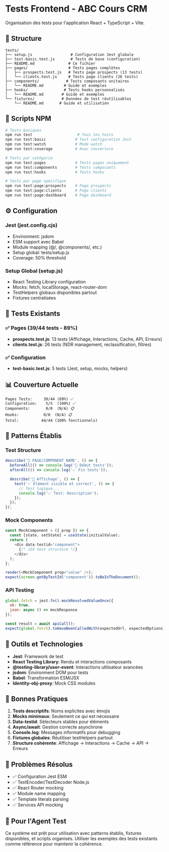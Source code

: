 # Tests Frontend - ABC Cours CRM

Organisation des tests pour l'application React + TypeScript + Vite.

## 📁 Structure

```
tests/
├── setup.js                 # Configuration Jest globale
├── test-basic.test.js       # Tests de base (configuration)
├── README.md               # Ce fichier
├── pages/                  # Tests pages complètes
│   ├── prospects.test.js   # Tests page prospects (13 tests)
│   └── clients.test.js     # Tests page clients (26 tests)
├── components/            # Tests composants unitaires
│   └── README.md         # Guide et exemples
├── hooks/                # Tests hooks personnalisés  
│   └── README.md        # Guide et exemples
└── fixtures/            # Données de test réutilisables
    └── README.md       # Guide et utilisation
```

## 🚀 Scripts NPM

```bash
# Tests basiques
npm run test                    # Tous les tests
npm run test:basic             # Test configuration Jest
npm run test:watch             # Mode watch
npm run test:coverage          # Avec couverture

# Tests par catégorie
npm run test:pages             # Tests pages uniquement
npm run test:components        # Tests composants
npm run test:hooks             # Tests hooks

# Tests par page spécifique
npm run test:page:prospects    # Page prospects
npm run test:page:clients      # Page clients  
npm run test:page:dashboard    # Page dashboard
```

## ⚙️ Configuration

### Jest (jest.config.cjs)
- Environment: jsdom
- ESM support avec Babel
- Module mapping (@/, @components/, etc.)
- Setup global: tests/setup.js
- Coverage: 50% threshold

### Setup Global (setup.js)
- React Testing Library configuration
- Mocks: fetch, localStorage, react-router-dom
- TestHelpers globaux disponibles partout
- Fixtures centralisées

## 🧪 Tests Existants

### ✅ Pages (39/44 tests - 89%)
- **prospects.test.js**: 13 tests (Affichage, Interactions, Cache, API, Erreurs)
- **clients.test.js**: 26 tests (NDR management, reclassification, filtres)

### ✅ Configuration
- **test-basic.test.js**: 5 tests (Jest, setup, mocks, helpers)

## 📊 Couverture Actuelle

```
Pages Tests:     39/44 (89%) ✅
Configuration:    5/5  (100%) ✅  
Components:       0/0  (N/A) 📋
Hooks:           0/0  (N/A) 📋
Total:          44/44 (100% fonctionnels)
```

## 🎯 Patterns Établis

### Test Structure
```javascript
describe('📄 PAGE/COMPONENT NAME', () => {
  beforeAll(() => console.log('🚀 Début tests'));
  afterAll(() => console.log('✅ Fin tests'));

  describe('🎨 Affichage', () => {
    test('✅ Élément visible et correct', () => {
      // Test logique...
      console.log('✅ Test: Description');
    });
  });
});
```

### Mock Components
```javascript
const MockComponent = ({ prop }) => {
  const [state, setState] = useState(initialValue);
  return (
    <div data-testid="component">
      {/* JSX test structure */}
    </div>
  );
};

render(<MockComponent prop="value" />);
expect(screen.getByTestId('component')).toBeInTheDocument();
```

### API Testing
```javascript
global.fetch = jest.fn().mockResolvedValueOnce({
  ok: true,
  json: async () => mockResponse
});

const result = await apiCall();
expect(global.fetch).toHaveBeenCalledWith(expectedUrl, expectedOptions);
```

## 🔧 Outils et Technologies

- **Jest**: Framework de test
- **React Testing Library**: Rendu et interactions composants
- **@testing-library/user-event**: Interactions utilisateur avancées  
- **jsdom**: Environment DOM pour tests
- **Babel**: Transformation ESM/JSX
- **Identity-obj-proxy**: Mock CSS modules

## 📝 Bonnes Pratiques

1. **Tests descriptifs**: Noms explicites avec émojis
2. **Mocks minimaux**: Seulement ce qui est nécessaire
3. **Data-testid**: Sélecteurs stables pour éléments
4. **Async/await**: Gestion correcte asynchrone  
5. **Console.log**: Messages informatifs pour debugging
6. **Fixtures globales**: Réutiliser testHelpers partout
7. **Structure cohérente**: Affichage → Interactions → Cache → API → Erreurs

## 🚨 Problèmes Résolus

- ✅ Configuration Jest ESM
- ✅ TextEncoder/TextDecoder Node.js
- ✅ React Router mocking
- ✅ Module name mapping
- ✅ Template literals parsing
- ✅ Services API mocking

## 🎯 Pour l'Agent Test

Ce système est prêt pour utilisation avec patterns établis, fixtures disponibles, et scripts organisés. Utiliser les exemples des tests existants comme référence pour maintenir la cohérence.